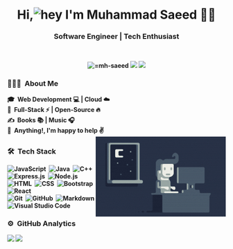 <h1 align="center"> <strong>Hi,<img src="https://camo.githubusercontent.com/e8e7b06ecf583bc040eb60e44eb5b8e0ecc5421320a92929ce21522dbc34c891/68747470733a2f2f6d656469612e67697068792e636f6d2f6d656469612f6876524a434c467a6361737252346961377a2f67697068792e676966" alt="hey" width="30">  I'm Muhammad Saeed 👨‍💻<strong/> </h1>
<h3 align="center"> Software Engineer | Tech Enthusiast </h3> <br>
<p align="center"> 
<img src="https://komarev.com/ghpvc/?username=mh-saeed" alt="=mh-saeed"/> 
<a href="https://www.linkedin.com/in/mh-saeed/"><img src="https://img.shields.io/badge/-Muhammad%20Saeed-0077B5?style=flat&logo=Linkedin&logoColor=white"/></a>
<a href="mailto:mh.saeed.aq@gmail.com"><img src="https://img.shields.io/badge/-mh.saeed.aq@gmail.com-D14836?style=flat&logo=Gmail&logoColor=white"/></a>
</p>
 
### 👨🏻‍💻 &nbsp;About Me

🎓 &nbsp;Web Development :computer: | Cloud :cloud:\
🌱 &nbsp;Full-Stack :zap: | Open-Source :fire:\
✍️ &nbsp;Books :books: | Music :headphones:\
💬 &nbsp;Anything!, I'm happy to help :v:\
<img alt="Night Coding" src="https://raw.githubusercontent.com/AVS1508/AVS1508/master/assets/Night-Coding.gif" align="right"/>

### 🛠 &nbsp;Tech Stack

![JavaScript](https://img.shields.io/badge/-JavaScript-05122A?style=flat&logo=javascript)&nbsp;
![Java](https://img.shields.io/badge/-Java-05122A?style=flat&logo=Java&logoColor=FFA518)&nbsp;
![C++](https://img.shields.io/badge/-C++-05122A?style=flat&logo=C%2B%2B&logoColor=00599C)&nbsp;
![Express.js](https://img.shields.io/badge/-Express.js-05122A?style=flat&logo=express.js)&nbsp;
![Node.js](https://img.shields.io/badge/-Node.js-05122A?style=flat&logo=node.js)&nbsp;\
![HTML](https://img.shields.io/badge/-HTML-05122A?style=flat&logo=HTML5)&nbsp;
![CSS](https://img.shields.io/badge/-CSS-05122A?style=flat&logo=CSS3&logoColor=1572B6)&nbsp;
![Bootstrap](https://img.shields.io/badge/-Bootstrap-05122A?style=flat&logo=bootstrap&logoColor=563D7C)
![React](https://img.shields.io/badge/-React-05122A?style=flat&logo=react)&nbsp;\
![Git](https://img.shields.io/badge/-Git-05122A?style=flat&logo=git)&nbsp;
![GitHub](https://img.shields.io/badge/-GitHub-05122A?style=flat&logo=github)&nbsp;
![Markdown](https://img.shields.io/badge/-Markdown-05122A?style=flat&logo=markdown)\
![Visual Studio Code](https://img.shields.io/badge/-Visual%20Studio%20Code-05122A?style=flat&logo=visual-studio-code&logoColor=007ACC)&nbsp;

### ⚙️ &nbsp;GitHub Analytics

 <p>
  <img width="400px" src="https://github-readme-stats-eight-theta.vercel.app/api?username=mh-saeed&show_icons=true&theme=tokyonight&hide_border=true&bg_color=1F222E&include_all_commits=true&count_private=true" />
  <img width="400px" src="https://github-readme-streak-stats.herokuapp.com?user=mh-saeed&theme=gotham&hide_border=true&fire=C77800&ring=DD910B&background=1F222E" />
</p>

